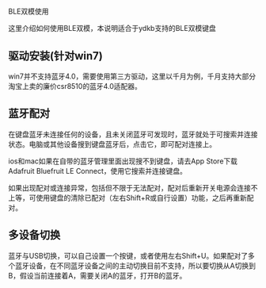 #
BLE双模使用

这里介绍如何使用BLE双模，本说明适合于ydkb支持的BLE双模键盘

## 驱动安装(针对win7)

win7并不支持蓝牙4.0，需要使用第三方驱动，这里以千月为例，千月支持大部分淘宝上卖的廉价csr8510的蓝牙4.0适配器。

## 蓝牙配对

在键盘蓝牙未连接任何的设备，且未关闭蓝牙可发现时，蓝牙就处于可搜索并连接状态。电脑或其他设备搜到键盘蓝牙后，点击它，即可配对连接上。

ios和mac如果在自带的蓝牙管理里面出现搜不到键盘，请去App Store下载Adafruit Bluefruit LE Connect，使用它搜索并连接键盘。

如果出现配对或连接异常，包括但不限于无法配对，配对后重新开关电源会连接不上等，可使用键盘的清除已配对（左右Shift+R或自行设置）功能，之后再重新配对。

## 多设备切换

蓝牙与USB切换，可以自己设置一个按键，或者使用左右Shift+U。如果配对了多个蓝牙设备，在不同蓝牙设备之间的主动切换目前不支持，所以要切换从A切换到B，假设当前连接着A，需要关闭A的蓝牙，打开B的蓝牙。
